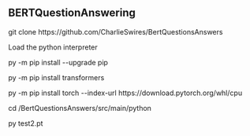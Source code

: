 BERTQuestionAnswering
---------------------

<p>git clone https://github.com/CharlieSwires/BertQuestionsAnswers</p>

<p>Load the <a src="https://www.python.org/downloads/">python interpreter</a></p>
<p>py -m pip install --upgrade pip</p>
<p>py -m pip install transformers</p>
<p>py -m pip install torch --index-url https://download.pytorch.org/whl/cpu</p>
<p>cd /BertQuestionsAnswers/src/main/python</p>
<p>py test2.pt</p>
